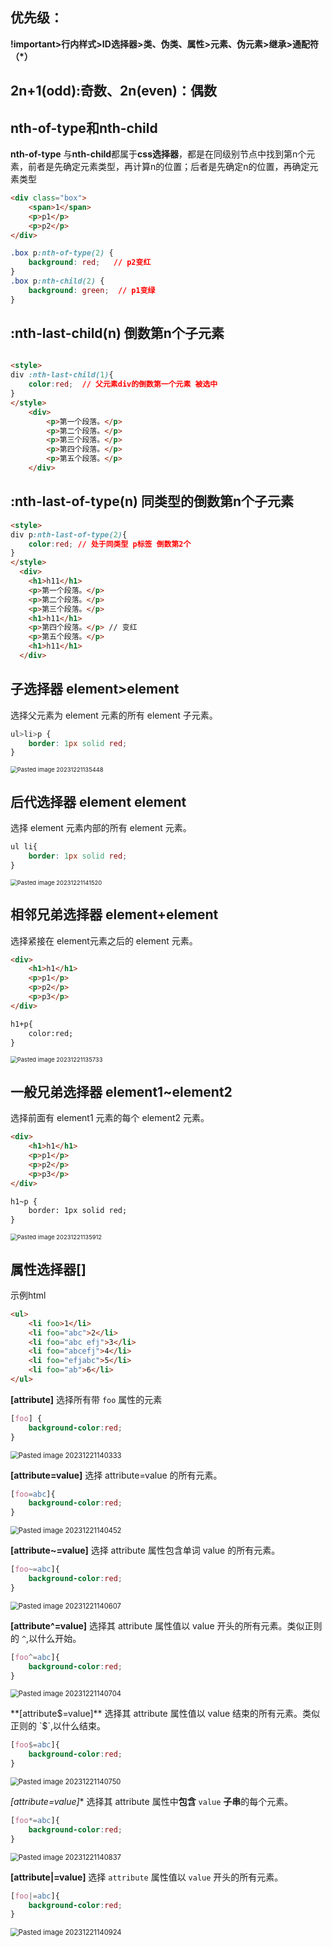 ## 优先级：
**!important>行内样式>ID选择器>类、伪类、属性>元素、伪元素>继承>通配符（*）**

## 2n+1(odd):奇数、2n(even)：偶数

## nth-of-type和nth-child

**nth-of-type** 与**nth-child**都属于**css选择器**，都是在同级别节点中找到第n个元素，前者是先确定元素类型，再计算n的位置；后者是先确定n的位置，再确定元素类型

```html
<div class="box">
	<span>1</span>
	<p>p1</p>
	<p>p2</p>
</div>
```
```css
.box p:nth-of-type(2) {
	background: red;   // p2变红
}
.box p:nth-child(2) {
	background: green;  // p1变绿
}
```
## :nth-last-child(n) 倒数第n个子元素

```html

<style> 
div :nth-last-child(1){
    color:red;  // 父元素div的倒数第一个元素 被选中
}
</style>
    <div>
        <p>第一个段落。</p>
        <p>第二个段落。</p>
        <p>第三个段落。</p>
        <p>第四个段落。</p>
        <p>第五个段落。</p>
    </div>	

```



## :nth-last-of-type(n) 同类型的倒数第n个子元素

```html
<style> 
div p:nth-last-of-type(2){
	color:red; // 处于同类型 p标签 倒数第2个
}
</style>
  <div>
    <h1>h11</h1>
    <p>第一个段落。</p>
    <p>第二个段落。</p>
    <p>第三个段落。</p>
    <h1>h11</h1>
    <p>第四个段落。</p> // 变红
    <p>第五个段落。</p>
    <h1>h11</h1>
  </div>	
```

## 子选择器 element>element

选择父元素为 element 元素的所有 element 子元素。
```css
ul>li>p { 
	border: 1px solid red; 
}
```
<img src="D:\workSoftware\typora\workspace\图片\Pasted image 20231221135448.png" alt="Pasted image 20231221135448" style="zoom: 67%;" />

## 后代选择器 element element
选择 element 元素内部的所有 element 元素。
```css
ul li{
    border: 1px solid red;
}
```
<img src="D:\workSoftware\typora\workspace\图片\Pasted image 20231221141520.png" alt="Pasted image 20231221141520" style="zoom:67%;" />

## 相邻兄弟选择器 element+element
选择紧接在 element元素之后的 element 元素。
```html
<div> 
	<h1>h1</h1> 
	<p>p1</p> 
	<p>p2</p> 
	<p>p3</p> 
</div>

h1+p{ 
	color:red; 
}
```
<img src="D:\workSoftware\typora\workspace\图片\Pasted image 20231221135733.png" alt="Pasted image 20231221135733" style="zoom:67%;" />

## 一般兄弟选择器 element1~element2
选择前面有 element1 元素的每个 element2 元素。
```html
<div> 
	<h1>h1</h1> 
	<p>p1</p> 
	<p>p2</p> 
	<p>p3</p> 
</div>

h1~p { 
	border: 1px solid red; 
}
```
<img src="D:\workSoftware\typora\workspace\图片\Pasted image 20231221135912.png" alt="Pasted image 20231221135912" style="zoom:67%;" />

## 属性选择器[]
示例html
```html
<ul>
    <li foo>1</li>
    <li foo="abc">2</li>
    <li foo="abc efj">3</li>
    <li foo="abcefj">4</li>
    <li foo="efjabc">5</li>
    <li foo="ab">6</li>
</ul>
```

**[attribute]**
选择所有带 `foo` 属性的元素

```css
[foo] { 
	background-color:red; 
}
```
<img src="D:\workSoftware\typora\workspace\图片\Pasted image 20231221140333.png" alt="Pasted image 20231221140333" style="zoom: 80%;" />

**[attribute=value]**
选择 attribute=value 的所有元素。

```css
[foo=abc]{
    background-color:red;
}
```
<img src="D:\workSoftware\typora\workspace\图片\Pasted image 20231221140452.png" alt="Pasted image 20231221140452" style="zoom:80%;" />

**[attribute~=value]**
选择 attribute 属性包含单词 value 的所有元素。

```css
[foo~=abc]{
    background-color:red;
}
```
<img src="D:\workSoftware\typora\workspace\图片\Pasted image 20231221140607.png" alt="Pasted image 20231221140607" style="zoom:80%;" />

**[attribute^=value]**
选择其 attribute 属性值以 value 开头的所有元素。类似正则的 `^`,以什么开始。
```css
[foo^=abc]{
    background-color:red;
}
```

<img src="D:\workSoftware\typora\workspace\图片\Pasted image 20231221140704.png" alt="Pasted image 20231221140704" style="zoom:80%;" />

**[attribute$=value]**
选择其 attribute 属性值以 value 结束的所有元素。类似正则的 `$`,以什么结束。

```css
[foo$=abc]{
    background-color:red;
}
```
<img src="D:\workSoftware\typora\workspace\图片\Pasted image 20231221140750.png" alt="Pasted image 20231221140750" style="zoom:80%;" />

**[attribute*=value]**
选择其 attribute 属性中**包含** `value` **子串**的每个元素。

```css
[foo*=abc]{
    background-color:red;
}
```
<img src="D:\workSoftware\typora\workspace\图片\Pasted image 20231221140837.png" alt="Pasted image 20231221140837" style="zoom:80%;" />

**[attribute|=value]**
选择 `attribute` 属性值以 `value` 开头的所有元素。
```css
[foo|=abc]{
    background-color:red;
}
```
<img src="D:\workSoftware\typora\workspace\图片\Pasted image 20231221140924.png" alt="Pasted image 20231221140924" style="zoom:80%;" />

